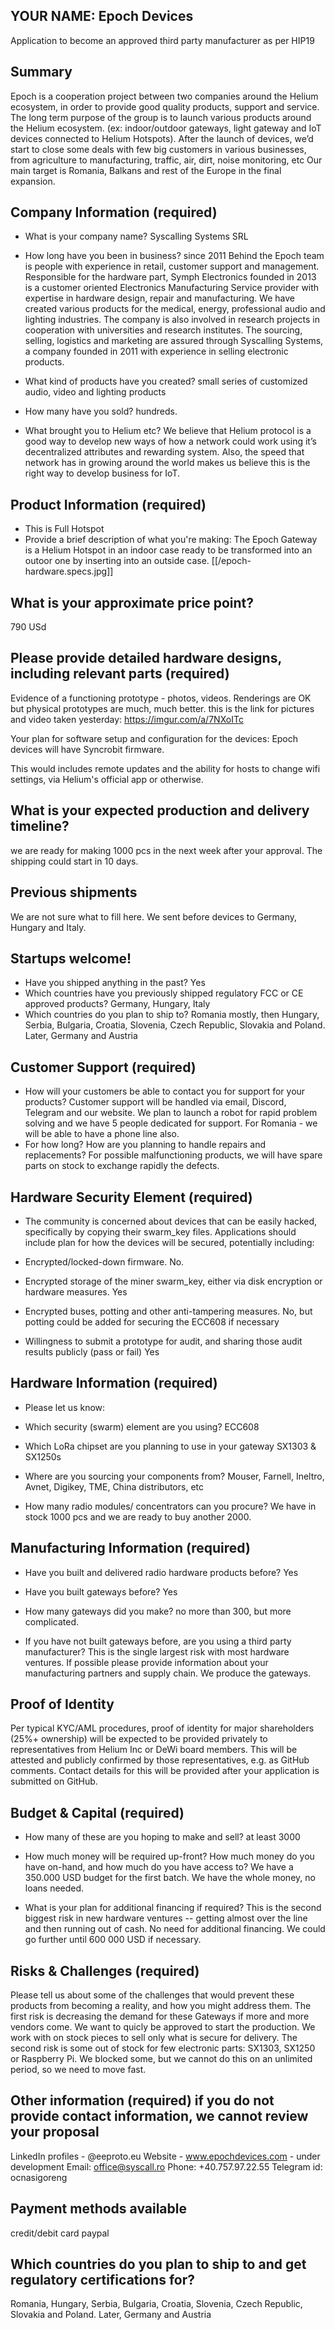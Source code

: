 ## YOUR NAME: Epoch Devices

Application to become an approved third party manufacturer as per HIP19
## Summary
Epoch is a cooperation project between two companies around the Helium ecosystem, in order to provide good quality products, support and service.   
The long term purpose of the group is to launch various products around the Helium ecosystem. (ex: indoor/outdoor gateways, light gateway and IoT devices connected to Helium Hotspots). After the launch of devices, we’d start to close some deals with few big customers in various businesses, from agriculture to manufacturing, traffic, air, dirt, noise monitoring, etc
Our main target is Romania, Balkans and rest of the Europe in the final expansion.


## Company Information (required)
* What is your company name?
Syscalling Systems SRL

* How long have you been in business?
since 2011
Behind the Epoch team is people with experience in retail, customer support and management. Responsible for the hardware part, Symph Electronics founded in 2013 is a customer oriented Electronics Manufacturing Service provider with expertise in hardware design, repair and manufacturing. We have created various products for the medical, energy, professional audio and lighting industries. The company is also involved in research projects in cooperation with universities and research institutes. 
The sourcing, selling, logistics and marketing are assured through Syscalling Systems, a company founded in 2011 with experience in selling electronic products.


* What kind of products have you created?
small series of customized audio, video and lighting products

* How many have you sold?
hundreds.

* What brought you to Helium etc?
We believe that Helium protocol is a good way to develop new ways of how a network could work using it’s decentralized attributes and rewarding system. Also, the speed that network has in growing around the world makes us believe this is the right way to develop business for IoT.


## Product Information (required)
* This is Full Hotspot
* Provide a brief description of what you're making:
The Epoch Gateway is a Helium Hotspot in an indoor case ready to be transformed into an outoor one by inserting into an outside case.
[[/epoch-hardware.specs.jpg]]


## What is your approximate price point? 
790 USd

## Please provide detailed hardware designs, including relevant parts (required)
Evidence of a functioning prototype - photos, videos. Renderings are OK but physical prototypes are much, much better.
this is the link for pictures and video taken yesterday: https://imgur.com/a/7NXoITc

Your plan for software setup and configuration for the devices: 
Epoch devices will have Syncrobit firmware.

This would includes remote updates and the ability for hosts to change wifi settings, via Helium's official app or otherwise. 

## What is your expected production and delivery timeline?
we are ready for making 1000 pcs in the next week after your approval. The shipping could start in 10 days.

## Previous shipments
We are not sure what to fill here. We sent before devices to Germany, Hungary and Italy.

## Startups welcome! 
* Have you shipped anything in the past? 
Yes
* Which countries have you previously shipped regulatory FCC or CE approved products?
Germany, Hungary, Italy
* Which countries do you plan to ship to?
Romania mostly, then Hungary, Serbia, Bulgaria, Croatia, Slovenia, Czech Republic, Slovakia and Poland. Later, Germany and Austria

## Customer Support (required)
* How will your customers be able to contact you for support for your products?
Customer support will be handled via email, Discord, Telegram and our website. We plan to launch a robot for rapid problem solving and we have 5 people dedicated for support. For Romania - we will be able to have a phone line also.
* For how long? How are you planning to handle repairs and replacements?
For possible malfunctioning products, we will have spare parts on stock to exchange rapidly the defects.


## Hardware Security Element (required)
* The community is concerned about devices that can be easily hacked, specifically by copying their swarm_key files. Applications should include plan for how the devices will be secured, potentially including:

* Encrypted/locked-down firmware.
No.
* Encrypted storage of the miner swarm_key, either via disk encryption or hardware measures. 
Yes
* Encrypted buses, potting and other anti-tampering measures.
No, but potting could be added for securing the ECC608 if necessary

* Willingness to submit a prototype for audit, and sharing those audit results publicly (pass or fail) 
Yes

## Hardware Information (required)
* Please let us know:

* Which security (swarm) element are you using? 
ECC608
* Which LoRa chipset are you planning to use in your gateway
SX1303 & SX1250s

* Where are you sourcing your components from?
Mouser, Farnell, Ineltro, Avnet, Digikey, TME, China distributors, etc

* How many radio modules/ concentrators can you procure?
We have in stock 1000 pcs and we are ready to buy another 2000.

## Manufacturing Information (required)
* Have you built and delivered radio hardware products before?
Yes
* Have you built gateways before?
Yes
* How many gateways did you make?
no more than 300, but more complicated.

* If you have not built gateways before, are you using a third party manufacturer? This is the single largest risk with most hardware ventures. If possible please provide information about your manufacturing partners and supply chain.
We produce the gateways.

## Proof of Identity
Per typical KYC/AML procedures, proof of identity for major shareholders (25%+ ownership) will be expected to be provided privately to representatives from Helium Inc or DeWi board members. This will be attested and publicly confirmed by those representatives, e.g. as GitHub comments.
Contact details for this will be provided after your application is submitted on GitHub. 

## Budget & Capital (required)
* How many of these are you hoping to make and sell?
at least 3000
* How much money will be required up-front? How much money do you have on-hand, and how much do you have access to? 
We have a 350.000 USD budget for the first batch. We have the whole money, no loans needed.

* What is your plan for additional financing if required? This is the second biggest risk in new hardware ventures -- getting almost over the line and then running out of cash.
No need for additional financing. We could go further until 600 000 USD if necessary.

## Risks & Challenges (required)
Please tell us about some of the challenges that would prevent these products from becoming a reality, and how you might address them.
The first risk is decreasing the demand for these Gateways if more and more vendors come. We want to quicly be approved to start the production. We work with on stock pieces to sell only what is secure for delivery.
The second risk is some out of stock for few electronic parts: SX1303, SX1250 or Raspberry Pi. We blocked some, but we cannot do this on an unlimited period, so we need to move fast.

## Other information (required) if you do not provide contact information, we cannot review your proposal
LinkedIn profiles - @eeproto.eu
Website - www.epochdevices.com - under development
Email: office@syscall.ro
Phone: +40.757.97.22.55
Telegram id: ocnasigoreng

## Payment methods available
credit/debit card
paypal

## Which countries do you plan to ship to and get regulatory certifications for?
Romania, Hungary, Serbia, Bulgaria, Croatia, Slovenia, Czech Republic, Slovakia and Poland. Later, Germany and Austria
